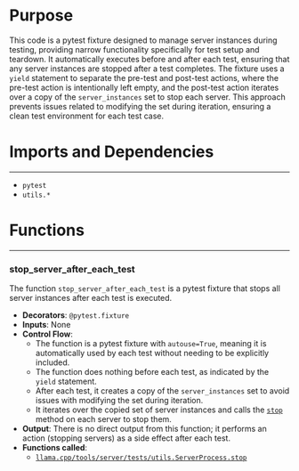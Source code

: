 # Purpose
This code is a pytest fixture designed to manage server instances during testing, providing narrow functionality specifically for test setup and teardown. It automatically executes before and after each test, ensuring that any server instances are stopped after a test completes. The fixture uses a `yield` statement to separate the pre-test and post-test actions, where the pre-test action is intentionally left empty, and the post-test action iterates over a copy of the `server_instances` set to stop each server. This approach prevents issues related to modifying the set during iteration, ensuring a clean test environment for each test case.
# Imports and Dependencies

---
- `pytest`
- `utils.*`


# Functions

---
### stop\_server\_after\_each\_test<!-- {{#callable:llama.cpp/tools/server/tests/conftest.stop_server_after_each_test}} -->
The function `stop_server_after_each_test` is a pytest fixture that stops all server instances after each test is executed.
- **Decorators**: `@pytest.fixture`
- **Inputs**: None
- **Control Flow**:
    - The function is a pytest fixture with `autouse=True`, meaning it is automatically used by each test without needing to be explicitly included.
    - The function does nothing before each test, as indicated by the `yield` statement.
    - After each test, it creates a copy of the `server_instances` set to avoid issues with modifying the set during iteration.
    - It iterates over the copied set of server instances and calls the [`stop`](utils.py.driver.md#ServerProcessstop) method on each server to stop them.
- **Output**: There is no direct output from this function; it performs an action (stopping servers) as a side effect after each test.
- **Functions called**:
    - [`llama.cpp/tools/server/tests/utils.ServerProcess.stop`](utils.py.driver.md#ServerProcessstop)


